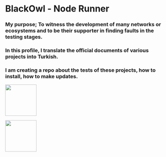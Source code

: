 # BlackOwl - Node Runner

### My purpose; To witness the development of many networks or ecosystems and to be their supporter in finding faults in the testing stages.

### In this profile, I translate the official documents of various projects into Turkish.

### I am creating a repo about the tests of these projects, how to install, how to make updates.

[<img src="https://user-images.githubusercontent.com/107190154/187065502-881292bb-4c51-401e-9328-0e00a7c7a2aa.png" width="100"/>](https://twitter.com/brsbtc)

[<img src="https://user-images.githubusercontent.com/107190154/187065611-67edfb06-add3-4c44-bdb5-9f1eef8f7ac9.png" width="100"/>](https://medium.com/@blackowltr_34376)
